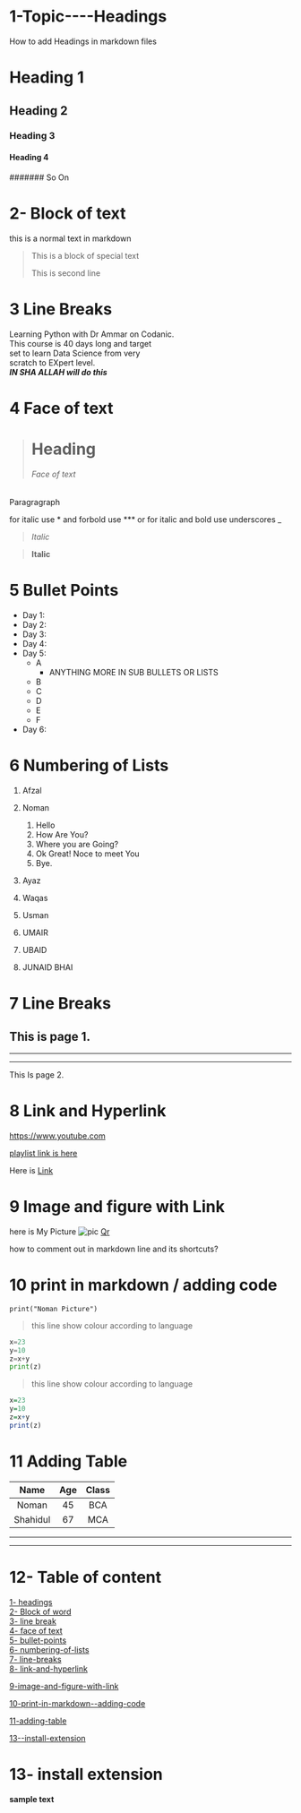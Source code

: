 # 1-Topic----Headings
How to add Headings in markdown files

# Heading 1
## Heading 2
### Heading 3
#### Heading 4
####### So On

# 2- Block of text
this is a normal text in markdown

> This is a block of special text
> 
> This is second line

# 3 Line Breaks

Learning Python with Dr Ammar on Codanic.\
This course is 40 days long and target \
set to learn Data Science from very \
scratch to EXpert level.\
***IN SHA ALLAH will do this***


# 4 Face of text

># Heading
>###### Face of text
Paragragraph

for italic use * and forbold use ***  or
for italic and bold use underscores _

>_Italic_


>__Italic__



# 5 Bullet Points
- Day 1: 
- Day 2:
- Day 3:
- Day 4:
- Day 5:
    - A 
      - ANYTHING MORE IN SUB BULLETS OR LISTS
    - B
    - C
    - D
    - E
    - F
- Day 6:

# 6 Numbering of Lists
1. Afzal
2. Noman
   1. Hello
   2. How Are You?
   3. Where you are Going?
   4. Ok Great! Noce to meet You
   5. Bye.
   
3. Ayaz
4. Waqas
5. Usman
6. UMAIR
7. UBAID
8. JUNAID BHAI
   
# 7 Line Breaks

This is page 1.
---
____
****
This Is page 2.

# 8 Link and Hyperlink
<https://www.youtube.com>

[playlist link is here ](https://www.youtube.com/)

[Website]:https://www.youtube.com

Here is [Link][website]

# 9 Image and figure with Link
here is My Picture
![pic](a.jpg)
[Qr](a.jpg)

how to comment out in markdown line and its shortcuts?


# 10 print in markdown / adding code


`print("Noman Picture")`


>this line show colour according to language

```python
x=23
y=10
z=x+y
print(z)
```
>this line show colour according to language

```R
x=23
y=10
z=x+y
print(z)
```

# 11 Adding Table
| Name | Age | Class |
|:----:|:----:|:------:|
| Noman |  45 | BCA   |
| Shahidul|   67 | MCA   |


-------
-------


# 12- Table of content
[1- headings](#1-topic----headings)\
[2- Block of word](#2--block-of-text)\
[3- line break](#3-line-breaks)\
[4- face of text ](#4-face-of-text)\
[5- bullet-points](#5-bullet-points)\
[6- numbering-of-lists](#6-numbering-of-lists)\
[7- line-breaks](#7-line-breaks)\
[8- link-and-hyperlink](#8-link-and-hyperlink)

[9-image-and-figure-with-link](#9-image-and-figure-with-link)

[10-print-in-markdown--adding-code](#10-print-in-markdown--adding-code)

[11-adding-table](#11-adding-table)

[13--install-extension](#13--install-extension)


# 13- install extension

**sample text**
